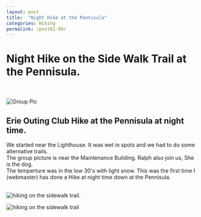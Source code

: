 ```yaml
---
layout: post
title:  "Night Hike at the Pennisula"
categories: Hiking
permalink: /post02-09/
---
```



# Night Hike on the Side Walk Trail at the Pennisula.<br><br> 

![Group Pic](https://i.imgur.com/3nL1MPpl.jpg)<br>

## Erie Outing Club Hike  at the Pennisula at night time.

  We started near the Lighthouse. It was wet in spots and we had to do some alternative trails.<br>
 The group picture is near the Maintenance Building. Ralph also join us, She is the dog.<br>
 The temperture was in the low 30's with light snow. This was the first time I (webmaster) has done a Hike at night time down at the Pennisula.<br><br>



![hiking on the sidewalk trail](https://i.imgur.com/vEu5jW0l.jpg).<br> 


![hiking on the sidewalk trail](https://i.imgur.com/qGlSwfol.jpg)